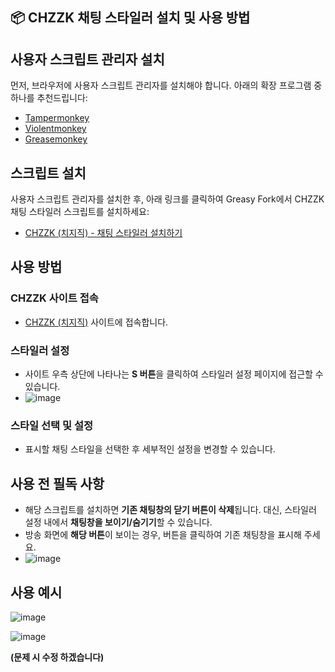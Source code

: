 ## 📦 CHZZK 채팅 스타일러 설치 및 사용 방법

## 사용자 스크립트 관리자 설치
먼저, 브라우저에 사용자 스크립트 관리자를 설치해야 합니다. 아래의 확장 프로그램 중 하나를 추천드립니다:

- [Tampermonkey](https://www.tampermonkey.net/)
- [Violentmonkey](https://violentmonkey.github.io/)
- [Greasemonkey](https://www.greasespot.net/)

## 스크립트 설치
사용자 스크립트 관리자를 설치한 후, 아래 링크를 클릭하여 Greasy Fork에서 CHZZK 채팅 스타일러 스크립트를 설치하세요:

- [CHZZK (치지직) - 채팅 스타일러 설치하기](https://greasyfork.org/ko/scripts/517201)

## 사용 방법

### CHZZK 사이트 접속
- [CHZZK (치지직)](https://chzzk.naver.com/) 사이트에 접속합니다.

### 스타일러 설정
- 사이트 우측 상단에 나타나는 **S 버튼**을 클릭하여 스타일러 설정 페이지에 접근할 수 있습니다.
- ![image](https://github.com/user-attachments/assets/de05b22c-7ec1-49e3-a479-582d480ca3ce)

### 스타일 선택 및 설정
- 표시할 채팅 스타일을 선택한 후 세부적인 설정을 변경할 수 있습니다.

## 사용 전 필독 사항
- 해당 스크립트를 설치하면 **기존 채팅창의 닫기 버튼이 삭제**됩니다. 대신, 스타일러 설정 내에서 **채팅창을 보이기/숨기기**할 수 있습니다.
- 방송 화면에 **해당 버튼**이 보이는 경우, 버튼을 클릭하여 기존 채팅창을 표시해 주세요.
- ![image](https://github.com/user-attachments/assets/b659c4d1-023c-40d0-95c9-2ec67fc1566c)

## 사용 예시
![image](https://github.com/user-attachments/assets/3f08c15d-2a5a-4343-b112-ee85f5d6cbb6)

![image](https://github.com/user-attachments/assets/635cc8a5-daca-4034-abf7-1134aeed1c43)

**(문제 시 수정 하겠습니다)**
